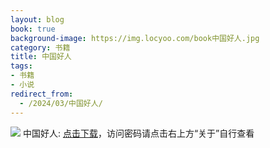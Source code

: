 ```yaml
---
layout: blog
book: true
background-image: https://img.locyoo.com/book中国好人.jpg
category: 书籍
title: 中国好人
tags:
- 书籍
- 小说
redirect_from:
  - /2024/03/中国好人/
---
```

![](https://img.locyoo.com/book中国好人.jpg)
中国好人: <a name = "ref1" href="https://url18.ctfile.com/f/50983618-1377644875-36f9b5?p=3619">点击下载</a>，访问密码请点击右上方“关于”自行查看